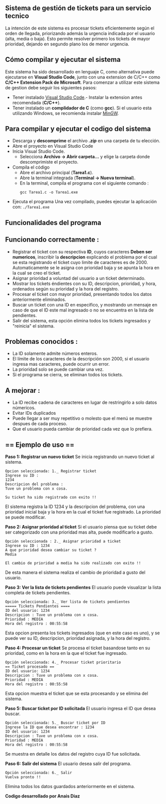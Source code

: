 ## Sistema de gestión de tickets para un servicio tecnico

La intención de este sistema es procesar tickets eficientemente según el orden de llegada, priorizando además la urgencia indicada por el usuario (alta, media o baja). Esto permite resolver primero los tickets de mayor prioridad, dejando en segundo plano los de menor urgencia.

## Cómo compilar y ejecutar el sistema
Este sistema ha sido desarrollado en lenguaje C, como alternativa puede ejecutarse en **Visual Studio Code**, junto con una extension de 
 C/C++ como **C/C++ Extension Pack de Microsoft**. Para comenzar a utilizar este sistema de gestion debe seguir los siguientes pasos:

- Tener instalado [Visual Studio Code]( https://code.visualstudio.com/).- Instalar la extension antes recomendada (**C/C++**).
- Tener instalado un **complidador de C** (como **gcc**). Si el usuario esta utilizando Windows, se recomienda instalar [MinGW](https://www.mingw-w64.org/).

 ## Para compilar y ejecutar el codigo del sistema
- Descarga y **descomprime** el archivo ***.zip*** en una carpeta de tu elección.
- Abre el proyecto en Visual Studio Code
- Inicia Visual Studio Code.
    - Selecciona **Archivo -> Abrir carpeta...** y elige la carpeta donde descomprimiste el proyecto.
- Compila el código
    - Abre el archivo principal (**Tarea1.c**).
    - Abre la terminal integrada (**Terminal -> Nueva terminal**).
    - En la terminal, compila el programa con el siguiente comando :
        ```
        gcc Tarea1.c -o Tarea1.exe
        ```
- Ejecuta el programa
    Una vez compilado, puedes ejecutar la aplicación con:
        ```
        ./Tarea1.exe
        ```

## Funcionalidades del programa

## Funcionando correctamente :
- Registrar el ticket con su respectiva **ID**, cuyos caracteres **Deben ser numericos**, inscribir la **descripcion** explicando el problema por el cual se esta registrando el ticket cuyo limite de caracteres es de 2000. Automaticamente se le asigna con prioridad baja y se apunta la hora en la cual se creo el ticket.
- Asignar prioridad a voluntad del usuario a un ticket determinado.
- Mostrar los tickets éndientes con su ID, descripcion, prioridad, y hora, ordenados según su prioridad y la hora del registro.
- Procesar el ticket con mayor prioridad, presentando todos los datos anteriormente eliminados.
- Buscar un ticket con una ID en especifico, y mostrando un mensaje en caso de que el ID este mal ingresado o no se encuentra en la lista de pendientes.
- Salir del sistema, esta opción elimina todos los tickets ingresados y "reinicia" el sistema.

## Problemas conocidos :
- La ID solamente admite números enteros.
- El límite de los caracteres de la descripción son 2000, si el usuario ingresa mas caracteres, puede ocurrir un error.
- La prioridad solo se puede cambiar una vez.
- Si el programa se cierra, se eliminan todos los tickets.

## A mejorar :
- La ID recibe cadena de caracteres en lugar de restringirlo a solo datos númericos.
- Evitar IDs duplicados
- Puede llegar a ser muy repetitivo o molesto que el menú se muestre despues de cada proceso.
- Que el usuario pueda cambiar de prioridad cada vez que lo prefiera.

## == Ejemplo de uso ==
**Paso 1: Registrar un nuevo ticket**
Se inicia registrando un nuevo ticket al sistema.
```
Opcion seleccionada: 1._ Registrar ticket
Ingrese su ID :
1234
Descripcion del problema :
Tuve un problema con x cosa.

Su ticket ha sido registrado con exito !!
```
El sistema registra la ID 1234 y la descripcion del problema, con una prioridad inicial baja y la hora en la cual el ticket fue registrado. La prioridad se puede modificar.

**Paso 2: Asignar prioridad al ticket**
Si el usuario piensa que su ticket debe ser categorizado con una prioridad mas alta, puede modificarlo a gusto.
```
Opción seleccionada : 2._ Asignar prioridad a ticket
Ingrese su ID : 1234
A que prioridad desea cambiar su ticket ?
Media

El cambio de prioridad a media ha sido realizado con exito !!
```
De esta manera el sistema realiza el cambio de prioridad a gusto del usuario.

**Paso 3: Ver la lista de tickets pendientes**
El usuario puede visualizar la lista completa de tickets pendientes.
```
Opción seleccionada: 3._ Ver lista de tickets pendientes
===== Tickets Pendientes ====
ID del usuario: 1234
Descripcion : Tuve un problema con x cosa.
Prioridad : MEDIA
Hora del registro : 00:55:58
```
Esta opcion presenta los tickets ingresados (que en este caso es uno), y se puede ver su ID, descripcion, prioridad asignada, y la hora del registro.

**Paso 4: Procesar un ticket**
Se procesa el ticket basandose tanto en su prioridad, como en la hora en la que el ticket fue ingresado.
```
Opción seleccionada: 4._ Procesar ticket prioritario
== Ticket procesado ==
ID del usuario: 1234
Descripcion : Tuve un problema con x cosa.
Prioridad : MEDIA
Hora del registro : 00:55:58
```
Esta opcion muestra el ticket que se esta procesando y se elimina del sistema.

**Paso 5: Buscar ticket por ID solicitada**
El usuario ingresa el ID que desea buscar.
```
Opción seleccionada: 5._ Buscar ticket por ID
Ingrese la ID que desea encontrar : 1234
ID del usuario: 1234
Descripcion : Tuve un problema con x cosa.
Prioridad : MEDIA
Hora del registro : 00:55:58
```
Se muestra en detalle los datos del registro cuya ID fue solicitada.

**Paso 6: Salir del sistema**
El usuario desea salir del programa.
```
Opción seleccionada: 6._ Salir
Vuelva pronto !!
```
Elimina todos los datos guardados anteriormente en el sistema.

**Codigo desarrollado por Anais Diaz**